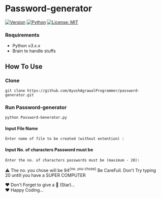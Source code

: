 # Password-generator
[![Version](https://img.shields.io/badge/Version-v1.0.0-blue)](https://www.github.com/AyushAgrawalProgrammer/password-generator.git)
[![Python](https://img.shields.io/badge/Python-v3.6%2B-green)](https://www.python.org/)
[![License: MIT](https://img.shields.io/badge/License-MIT-yellow.svg)](https://opensource.org/licenses/MIT)
### Requirements

-   Python _v3.x.x_
-   Brain to handle stuffs

## How To Use

### Clone

```git clone https://github.com/AyushAgrawalProgrammer/password-generator.git```

### Run Password-generator

```python Password-Generator.py```

#### Input File Name

```Enter name of file to be created (without extention) : ```

#### Input No. of characters Password must be

```Enter the no. of characters passwords must be (maximum - 20): ```

⚠️ The no. you chose will be 94<sup>{no. you chose}</sup>
Be CareFull.
Don't Try typing 20 untill you have a SUPER COMPUTER

❤️ Don't Forget to give a 🌟 (Star)...
<br>
❤️ Happy Coding...
